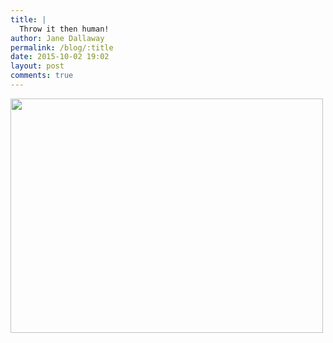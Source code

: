 ```yaml
---
title: |
  Throw it then human!
author: Jane Dallaway
permalink: /blog/:title
date: 2015-10-02 19:02
layout: post
comments: true
---
```


<div><a href="http://static.skitters.dallaway.com/GQtp_FullSizeRender.jpg"><img src="http://static.skitters.dallaway.com/GQtp_thumb_FullSizeRender.jpg" width="500" height="375"/></a></div>



  




      
